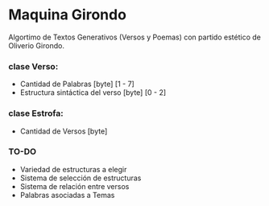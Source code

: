 # Maquina Girondo
Algortimo de Textos Generativos (Versos y Poemas) con partido estético de Oliverio Girondo. 

### clase Verso:

* Cantidad de Palabras [byte] [1 - 7]
* Estructura sintáctica del verso [byte] [0 - 2]

### clase Estrofa:

* Cantidad de Versos [byte]

### TO-DO

* Variedad de estructuras a elegir
* Sistema de selección de estructuras
* Sistema de relación entre versos
* Palabras asociadas a Temas
